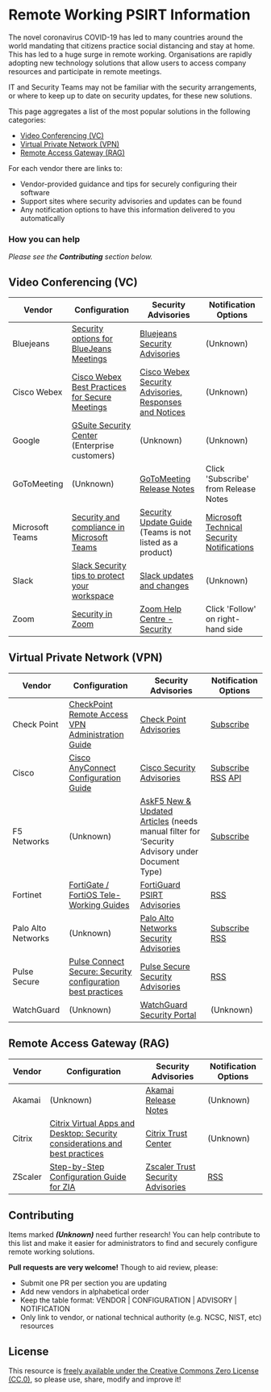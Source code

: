 # Remote Working PSIRT Information

The novel coronavirus COVID-19 has led to many countries around the world mandating that citizens practice social distancing and stay at home. This has led to a huge surge in remote working. Organisations are rapidly adopting new technology solutions that allow users to access company resources and participate in remote meetings.

IT and Security Teams may not be familiar with the security arrangements, or where to keep up to date on security updates, for these new solutions.

This page aggregates a list of the most popular solutions in the following categories:

 - [Video Conferencing (VC)](#video-conferencing-vc)
 - [Virtual Private Network (VPN)](#virtual-private-network-vpn)
 - [Remote Access Gateway (RAG)](#remote-access-gateway-rag)

For each vendor there are links to:

 - Vendor-provided guidance and tips for securely configuring their software
 - Support sites where security advisories and updates can be found
 - Any notification options to have this information delivered to you automatically

### How you can help

_Please see the **Contributing** section below._


## Video Conferencing (VC)

Vendor | Configuration | Security Advisories | Notification Options
--- | --- | --- | ---
Bluejeans | [Security options for BlueJeans Meetings](https://www.bluejeans.com/blog/secure-video-conferencing-protecting-your-home-office-meetings) | [Bluejeans Security Advisories](https://www.bluejeans.com/trust-center/advisories) | (Unknown)
Cisco Webex | [Cisco Webex Best Practices for Secure Meetings](https://help.webex.com/en-us/v5rgi1/Cisco-Webex-Best-Practices-for-Secure-Meetings-Site-Administration) | [Cisco Webex Security Advisories, Responses and Notices](https://www.cisco.com/c/en/us/support/conferencing/webex-meeting-center/products-security-advisories-list.html) | (Unknown)
Google | [GSuite Security Center](https://gsuite.google.com/products/admin/security-center/) (Enterprise customers) | (Unknown) | (Unknown)
GoToMeeting | (Unknown) | [GoToMeeting Release Notes](https://community.logmein.com/t5/GoToMeeting-News/bg-p/GoToMeeting-Release-Notes/label-name/release%20notes) | Click 'Subscribe' from Release Notes
Microsoft Teams | [Security and compliance in Microsoft Teams](https://docs.microsoft.com/en-us/microsoftteams/security-compliance-overview) | [Security Update Guide](https://portal.msrc.microsoft.com/en-us/security-guidance) (Teams is not listed as a product) | [Microsoft Technical Security Notifications](https://www.microsoft.com/en-us/msrc/technical-security-notifications)
Slack | [Slack Security tips to protect your workspace](https://slack.com/intl/en-gb/help/articles/115004155306-Security-tips-to-protect-your-workspace) | [Slack updates and changes](https://slack.com/intl/en-gb/help/articles/115004846068-Slack-updates-and-changes) | (Unknown)
Zoom | [Security in Zoom](https://zoom.us/security) | [Zoom Help Centre - Security](https://support.zoom.us/hc/en-us/sections/201728933-Security) | Click 'Follow' on right-hand side


## Virtual Private Network (VPN)

Vendor | Configuration | Security Advisories | Notification Options
--- | --- | --- | ---
Check Point | [CheckPoint Remote Access VPN Administration Guide](https://sc1.checkpoint.com/documents/R80.10/WebAdminGuides/EN/CP_R80.10_RemoteAccessVPN_AdminGuide/html_frameset.htm) | [Check Point Advisories](https://www.checkpoint.com/advisories/) | [Subscribe](https://www.checkpoint.com/security-advisories-subscription/)
Cisco | [Cisco AnyConnect Configuration Guide](https://www.cisco.com/c/en/us/support/security/anyconnect-secure-mobility-client/products-installation-and-configuration-guides-list.html) | [Cisco Security Advisories](https://tools.cisco.com/security/center/publicationListing.x) | [Subscribe](https://tools.cisco.com/security/center/navigation.x?i=122) [RSS](https://tools.cisco.com/security/center/rss.x?i=44) [API](https://developer.cisco.com/psirt/)
F5 Networks | (Unknown) | [AskF5 New & Updated Articles](https://support.f5.com/csp/new-updated-articles) (needs manual filter for ‘Security Advisory under Document Type) | [Subscribe](https://interact.f5.com/F5-Preference-Center.html)
Fortinet | [FortiGate / FortiOS Tele-Working Guides](https://docs.fortinet.com/teleworking) | [FortiGuard PSIRT Advisories](https://fortiguard.com/psirt) | [RSS](https://fortiguard.com/rss-feeds)
Palo Alto Networks | (Unknown) | [Palo Alto Networks Security Advisories](https://security.paloaltonetworks.com) | [Subscribe](https://support.paloaltonetworks.com/SupportAccount/Preferences) [RSS](https://security.paloaltonetworks.com/rss.xml)
Pulse Secure | [Pulse Connect Secure: Security configuration best practices](https://kb.pulsesecure.net/articles/Pulse_Secure_Article/KB29805) | [Pulse Secure Security Advisories](https://kb.pulsesecure.net/?atype=sa) | [RSS](https://kb.pulsesecure.net/pkb_RSS?q=Pulse_Security_Advisories__kav;10)
WatchGuard | (Unknown) | [WatchGuard Security Portal](https://www.watchguard.com/wgrd-support/security-portal/overview) | (Unknown)


## Remote Access Gateway (RAG)

Vendor | Configuration | Security Advisories | Notification Options
--- | --- | --- | ---
Akamai | (Unknown) | [Akamai Release Notes](https://learn.akamai.com/en-us/release_notes_10/) | (Unknown)
Citrix | [Citrix Virtual Apps and Desktop: Security considerations and best practices](https://docs.citrix.com/en-us/citrix-virtual-apps-desktops/secure/best-practices.html) | [Citrix Trust Center](https://www.citrix.com/about/trust-center/) | (Unknown)
ZScaler | [Step-by-Step Configuration Guide for ZIA](https://help.zscaler.com/zia/step-step-configuration-guide-zia) | [Zscaler Trust Security Advisories](https://trust.zscaler.com/security-advisories) | [RSS](https://trust.zscaler.com/blog-feed)


## Contributing

Items marked _**(Unknown)**_ need further research! You can help contribute to this list and make it easier for administrators to find and securely configure remote working solutions.

**Pull requests are very welcome!** Though to aid review, please:

- Submit one PR per section you are updating
- Add new vendors in alphabetical order
- Keep the table format: VENDOR | CONFIGURATION | ADVISORY | NOTIFICATION
- Only link to vendor, or national technical authority (e.g. NCSC, NIST, etc) resources

## License

This resource is [freely available under the Creative Commons Zero License (CC.0)](https://github.com/rto/remote-working-psirt/blob/master/LICENSE), so please use, share, modify and improve it!
